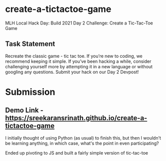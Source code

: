 # create-a-tictactoe-game
MLH Local Hack Day: Build 2021 Day 2 Challenge: Create a Tic-Tac-Toe Game

## Task Statement
Recreate the classic game - tic tac toe. If you’re new to coding, we recommend keeping it simple. If you’ve been hacking a while, consider challenging yourself more by attempting it in a new language or without googling any questions. Submit your hack on our Day 2 Devpost!

# Submission
## Demo Link - https://sreekaransrinath.github.io/create-a-tictactoe-game

I initially thought of using Python (as usual) to finish this, but then I wouldn't be learning anything, in which case, what's the point in even participating? 

Ended up pivoting to JS and built a fairly simple version of tic-tac-toe
